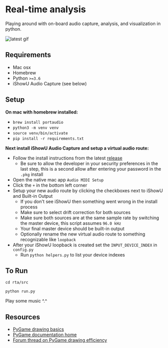 # Real-time analysis
Playing around with on-board audio capture, analysis, and visualization in python.

![latest gif](https://github.com/cleebp/rta/blob/master/src/assets/latest.gif)

## Requirements
- Mac osx
- Homebrew
- Python `>=3.6`
- iShowU Audio Capture (see below)


## Setup
**On mac with homebrew installed:**
- `brew install portaudio`
- `python3 -m venv venv`
- `source venv/bin/activate`
- `pip install -r requirements.txt`

**Next install iShowU Audio Capture and setup a virtual audio route:**
- Follow the install instructions from the latest [release](https://support.shinywhitebox.com/hc/en-us/articles/204161459-Installing-iShowU-Audio-Capture)
  - Be sure to allow the developer in your security preferences in the last step, this is a second allow after entering your password in the `.pkg` install
- Open the native mac app `Audio MIDI Setup`
- Click the `+` in the bottom left corner
- Setup your new audio route by clicking the checkboxes next to iShowU and Built-in Output
  - If you don't see iShowU then something went wrong in the install process
  - Make sure to select drift correction for both sources
  - Make sure both sources are at the same sample rate by switching the master device, this script assumes `96.0 kHz`
  - Your final master device should be built-in output
  - Optionally rename the new virtual audio route to something recognizable like `loopback`
- After your iShowU loopback is created set the `INPUT_DEVICE_INDEX` in `config.py`
  - Run `python helpers.py` to list your device indexes

## To Run
`cd rta/src`

`python run.py`

Play some music ^.^

## Resources
- [PyGame drawing basics](https://www.cs.ucsb.edu/~pconrad/cs5nm/topics/pygame/drawing/)
- [PyGame documentation home](https://www.pygame.org/docs/index.html)
- [Forum thread on PyGame drawing efficiency](http://forums.xkcd.com/viewtopic.php?t=109841)